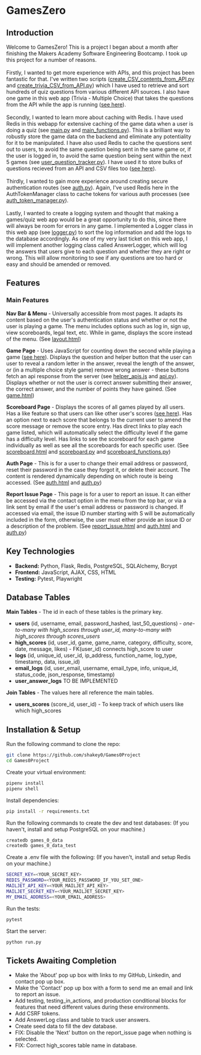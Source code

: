 # GamesZero

## Introduction

Welcome to GamesZero! This is a project I began about a month after finishing the Makers Academy Software Engineering Bootcamp. I took up this project for a number of reasons.<br><br>
Firstly, I wanted to get more experience with APIs, and this project has been fantastic for that. I've written two scripts ([create_CSV_contents_from_API.py](https://github.com/shakey0/Games0Project/blob/main/create_CSV_contents_from_API.py) and [create_trivia_CSV_from_API.py](https://github.com/shakey0/Games0Project/blob/main/create_trivia_CSV_from_API.py)) which I have used to retrieve and sort hundreds of quiz questions from various different API sources. I also have one game in this web app (Trivia - Multiple Choice) that takes the questions from the API while the app is running ([see here](https://github.com/shakey0/Games0Project/blob/main/Games0App/classes/game_play.py#L25-L58)).<br><br>
Secondly, I wanted to learn more about caching with Redis. I have used Redis in this webapp for extensive caching of the game data when a user is doing a quiz (see [main.py](https://github.com/shakey0/Games0Project/blob/main/Games0App/views/main.py) and [main_functions.py](https://github.com/shakey0/Games0Project/blob/main/Games0App/views/main_functions.py)). This is a brilliant way to robustly store the game data on the backend and eliminate any potentiality for it to be manipulated. I have also used Redis to cache the questions sent out to users, to avoid the same question being sent in the same game or, if the user is logged in, to avoid the same question being sent within the next 5 games (see [user_question_tracker.py](https://github.com/shakey0/Games0Project/blob/main/Games0App/classes/user_question_tracker.py)). I have used it to store bulks of questions recieved from an API and CSV files too ([see here](https://github.com/shakey0/Games0Project/blob/main/Games0App/classes/game_play.py#L113-L167)).<br><br>
Thirdly, I wanted to gain more experience around creating secure authentication routes (see [auth.py](https://github.com/shakey0/Games0Project/blob/main/Games0App/views/auth.py#L133-L516)). Again, I've used Redis here in the AuthTokenManager class to cache tokens for various auth processes (see [auth_token_manager.py](https://github.com/shakey0/Games0Project/blob/main/Games0App/classes/auth_token_manager.py)).<br><br>
Lastly, I wanted to create a logging system and thought that making a games/quiz web app would be a great opportunity to do this, since there will always be room for errors in any game. I implemented a Logger class in this web app (see [logger.py](https://github.com/shakey0/Games0Project/blob/main/Games0App/classes/logger.py)) to sort the log information and add the logs to the database accordingly. As one of my very last ticket on this web app, I will implement another logging class called AnswerLogger, which will log the answers that users give to each question and whether they are right or wrong. This will allow monitoring to see if any questions are too hard or easy and should be amended or removed.

## Features

### Main Features

**Nav Bar & Menu** - Universally accessible from most pages. It adapts its content based on the user's authentication status and whether or not the user is playing a game. The menu includes options such as log in, sign up, view scoreboards, legal text, etc. While in game, displays the score instead of the menu. (See [layout.html](https://github.com/shakey0/Games0Project/blob/main/Games0App/templates/layout.html))

**Game Page** - Uses JavaScript for counting down the second while playing a game ([see here](https://github.com/shakey0/Games0Project/blob/main/Games0App/static/scripts/in_game_functions.js#L32-L92)). Displays the question and helper button that the user can user to reveal a random letter in the answer, reveal the length of the answer, or (in a multiple choice style game) remove wrong answer - these buttons fetch an api response from the server (see [helper_apis.js](https://github.com/shakey0/Games0Project/blob/main/Games0App/static/scripts/helper_apis.js) and [api.py](https://github.com/shakey0/Games0Project/blob/main/Games0App/views/api.py)). Displays whether or not the user is correct answer submitting their answer, the correct answer, and the number of points they have gained. (See [game.html](https://github.com/shakey0/Games0Project/blob/main/Games0App/templates/game.html))

**Scoreboard Page** - Displays the scores of all games played by all users. Has a like feature so that users can like other user's scores ([see here](https://github.com/shakey0/Games0Project/blob/main/Games0App/views/api.py#L207-L275)). Has an option next to each score that belongs to the current user to amend the score message or remove the score entry. Has direct links to play each game listed, which will automatically select the difficulty level if the game has a difficulty level. Has links to see the scoreboard for each game individually as well as see all the scoreboards for each specific user. (See [scoreboard.html](https://github.com/shakey0/Games0Project/blob/main/Games0App/templates/scoreboard.html) and [scoreboard.py](https://github.com/shakey0/Games0Project/blob/main/Games0App/views/scoreboard.py) and [scoreboard_functions.py](https://github.com/shakey0/Games0Project/blob/main/Games0App/views/scoreboard_functions.py))

**Auth Page** - This is for a user to change their email address or password, reset their password in the case they forgot it, or delete their account. The content is rendered dynamically depending on which route is being accessed. (See [auth.html](https://github.com/shakey0/Games0Project/blob/main/Games0App/templates/auth.html) and [auth.py](https://github.com/shakey0/Games0Project/blob/main/Games0App/views/auth.py#L133-L516))

**Report Issue Page** - This page is for a user to report an issue. It can either be accessed via the contact option in the menu from the top bar, or via a link sent by email if the user's email address or password is changed. If accessed via email, the issue ID number starting with S will be automatically included in the form, otherwise, the user must either provide an issue ID or a description of the problem. (See [report_issue.html](https://github.com/shakey0/Games0Project/blob/main/Games0App/templates/report_issue.html) and [auth.html](https://github.com/shakey0/Games0Project/blob/main/Games0App/templates/auth.html) and [auth.py](https://github.com/shakey0/Games0Project/blob/main/Games0App/views/auth.py#L519-L604))

## Key Technologies

- **Backend:** Python, Flask, Redis, PostgreSQL, SQLAlchemy, Bcrypt
- **Frontend:** JavaScript, AJAX, CSS, HTML
- **Testing:** Pytest, Playwright

## Database Tables

**Main Tables** - The id in each of these tables is the primary key.

- **users** (id, username, email, password_hashed, last_50_questions) - <em>one-to-many with high_scores through user_id, many-to-many with high_scores through scores_users</em>
- **high_scores** (id, user_id, game, game_name, category, difficulty, score, date, message, likes) - FK(user_id) connects high_score to user
- **logs** (id, unique_id, user_id, ip_address, function_name, log_type, timestamp, data, issue_id)
- **email_logs** (id, user_email, username, email_type, info, unique_id, status_code, json_response, timestamp)
- **user_answer_logs** TO BE IMPLEMENTED

**Join Tables** - The values here all reference the main tables.

- **users_scores** (score_id, user_id) - To keep track of which users like which high_scores

## Installation & Setup

Run the following command to clone the repo:
```bash
git clone https://github.com/shakey0/Games0Project
cd Games0Project
```

Create your virtual environment:
```bash
pipenv install
pipenv shell
```

Install dependencies:
```bash
pip install -r requirements.txt
```

Run the following commands to create the dev and test databases:
(If you haven't, install and setup PostgreSQL on your machine.)
```bash
createdb games_0_data
createdb games_0_data_test
```

Create a .env file with the following:
(If you haven't, install and setup Redis on your machine.)
```bash
SECRET_KEY=<YOUR_SECRET_KEY>
REDIS_PASSWORD=<YOUR_REDIS_PASSWORD_IF_YOU_SET_ONE>
MAILJET_API_KEY=<YOUR_MAILJET_API_KEY>
MAILJET_SECRET_KEY=<YOUR_MAILJET_SECRET_KEY>
MY_EMAIL_ADDRESS=<YOUR_EMAIL_ADDRESS>
```

Run the tests:
```bash
pytest
```

Start the server:
```bash
python run.py
```

## Tickets Awaiting Completion

- Make the 'About' pop up box with links to my GitHub, Linkedin, and contact pop up box.
- Make the 'Contact' pop up box with a form to send me an email and link to report an issue.
- Add testing, testing_in_actions, and production conditional blocks for features that need different values during these environments.
- Add CSRF tokens.
- Add AnswerLog class and table to track user answers.
- Create seed data to fill the dev database.
- FIX: Disable the 'Next' button on the report_issue page when nothing is selected.
- FIX: Correct high_scores table name in database.